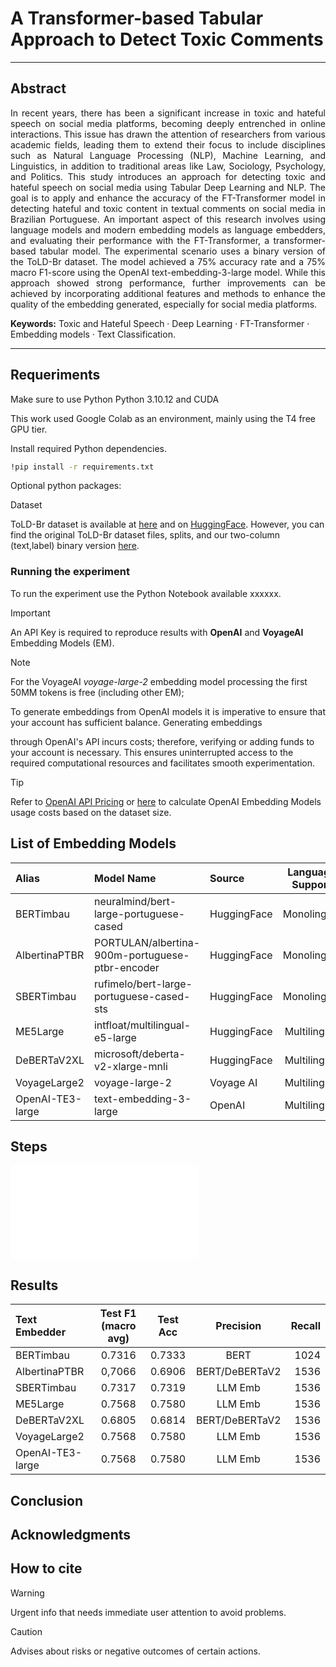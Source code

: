 # A Transformer-based Tabular Approach to Detect Toxic Comments

---
## Abstract
<p align="justify"> In recent years, there has been a significant increase in toxic
and hateful speech on social media platforms, becoming deeply entrenched
in online interactions. This issue has drawn the attention of researchers
from various academic fields, leading them to extend their focus to include
disciplines such as Natural Language Processing (NLP), Machine Learning,
and Linguistics, in addition to traditional areas like Law, Sociology,
Psychology, and Politics. This study introduces an approach for
detecting toxic and hateful speech on social media using Tabular Deep
Learning and NLP. The goal is to apply and enhance the accuracy of the
FT-Transformer model in detecting hateful and toxic content in textual
comments on social media in Brazilian Portuguese. An important aspect of
this research involves using language models and modern embedding models 
as language embedders, and evaluating their performance with the FT-Transformer,
a transformer-based tabular model. The experimental scenario uses
a binary version of the ToLD-Br dataset. The model achieved a 75% accuracy
rate and a 75% macro F1-score using the OpenAI text-embedding-3-large model.
While this approach showed strong performance, further improvements can be
achieved by incorporating additional features and methods to enhance the quality
of the embedding generated, especially for social media platforms. </p>

**Keywords:** Toxic and Hateful Speech · Deep Learning · FT-Transformer
· Embedding models · Text Classification.

<!--- <p align="justify"> This repository contains the code and resources for detecting toxic and hateful speech on social media, focusing 
on Brazilian Portuguese comments. The approach utilizes the Tabular Deep Learning model FT-Transformer and various embedding models 
to enhance the detection accuracy of toxic content. </p> --->
---
## Requeriments

Make sure to use Python Python 3.10.12 and CUDA 
<!---
Cuda compilation tools, release 12.2, V12.2.140
Build cuda_12.2.r12.2/compiler.33191640_0 --->

This work used Google Colab as an environment, mainly using the T4 free GPU tier.
<!--- Using a decent GPU is heavily encouraged. --->

Install required Python dependencies.

```bash
!pip install -r requirements.txt
```
Optional python packages:

Dataset

ToLD-Br dataset is available at [here](https://github.com/JAugusto97/ToLD-Br) and on [HuggingFace](https://huggingface.co/datasets/JAugusto97/told-br). 
However, you can find the original ToLD-Br dataset files, splits, and our two-column (text,label) binary version [here](data/).

<!--- Download and move to your current directory utils.py file --->

### Running the experiment
<!---
```python
import foobar

# returns 'words'
foobar.pluralize('word')

# returns 'geese'
foobar.pluralize('goose')

# returns 'phenomenon'
foobar.singularize('phenomena')
``` --->

To run the experiment use the Python Notebook available xxxxxx.

> [!IMPORTANT]
> An API Key is required to reproduce results with **OpenAI** and **VoyageAI** Embedding Models (EM).

> [!NOTE]
> For the VoyageAI *voyage-large-2* embedding model processing the first 50MM tokens is free (including other EM);
> <p align="justify"> To generate embeddings from OpenAI models it is imperative to ensure that your account has sufficient balance. Generating embeddings
  through OpenAI's API incurs costs; therefore, verifying or adding funds to your account is necessary. This ensures uninterrupted access to the required
  computational resources and facilitates smooth experimentation. </p>

> [!TIP]
> Refer to [OpenAI API Pricing]([https://github.com/JAugusto97/ToLD-Br](https://openai.com/api/pricing/)) or [here](compute_gpt_costs.py) to calculate OpenAI Embedding Models usage costs based on the dataset size.

## List of Embedding Models

| Alias   | Model Name | Source | Language Support | Model Type | Output Dim |
| :---          |:---           | :---            |        :---:         |     :---:      |          ---: |
| BERTimbau     | neuralmind/bert-large-portuguese-cased     | HuggingFace | Monolingual | BERT     | 1024    |
| AlbertinaPTBR | PORTULAN/albertina-900m-portuguese-ptbr-encoder       | HuggingFace | Monolingual | BERT/DeBERTaV2      | 1536      |
| SBERTimbau    | rufimelo/bert-large-portuguese-cased-sts       | HuggingFace | Monolingual | SBERT       | 1024      |
| ME5Large    | intfloat/multilingual-e5-large       | HuggingFace | Multilingual | SBERT       | 1024      |
| DeBERTaV2XL     | microsoft/deberta-v2-xlarge-mnli       | HuggingFace | Multilingual | BERT/DeBERTaV2       | 1536      |
| VoyageLarge2     | voyage-large-2      | Voyage AI | Multilingual | LLM Emb       | 1536      |
| OpenAI-TE3-large     | text-embedding-3-large | OpenAI | Multilingual | LLM Emb       | 1536      |

## Steps

![Alt text](FTT_approach.pdf)

## Results

| Text Embedder | Test F1 (macro avg) | Test Acc | Precision | Recall |
| :---          |     :---:      |     :---:     |     :---:      |          ---: |
| BERTimbau     | 0.7316 | 0.7333 | BERT     | 1024    |
| AlbertinaPTBR    | 0,7066 | 0.6906 | BERT/DeBERTaV2      | 1536      |
| SBERTimbau    | 0.7317 | 0.7319 | LLM Emb       | 1536      |
| ME5Large    | 0.7568 | 0.7580 | LLM Emb       | 1536      |
| DeBERTaV2XL    | 0.6805 | 0.6814 | BERT/DeBERTaV2   | 1536      |
| VoyageLarge2     | 0.7568 | 0.7580 | LLM Emb       | 1536      |
| OpenAI-TE3-large     | 0.7568 | 0.7580 | LLM Emb       | 1536      |

## Conclusion

## Acknowledgments

## How to cite



> [!WARNING]
> Urgent info that needs immediate user attention to avoid problems.

> [!CAUTION]
> Advises about risks or negative outcomes of certain actions.
